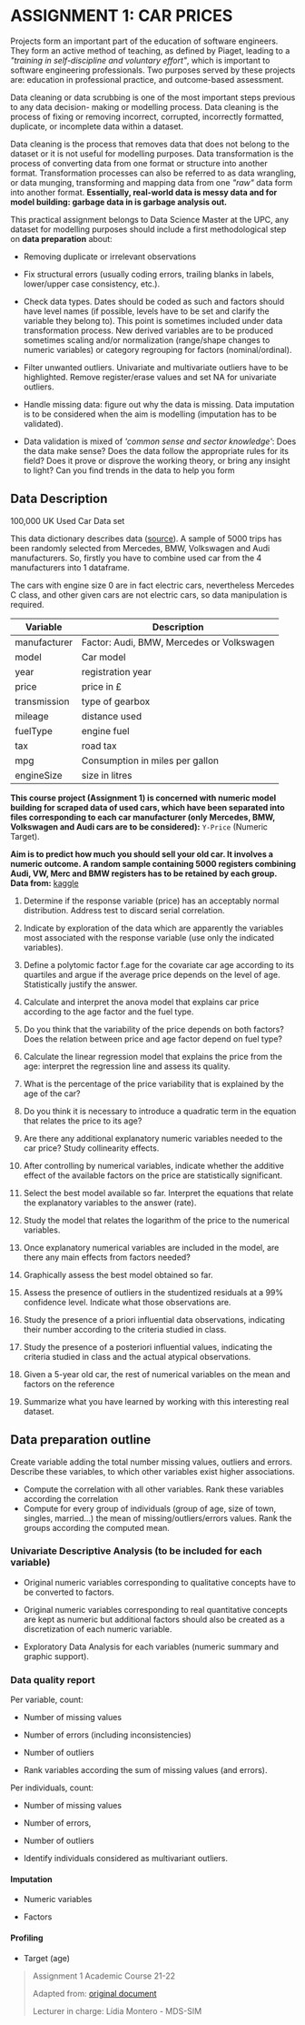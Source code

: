 # ASSIGNMENT 1: CAR PRICES 

Projects form an important part of the education of software engineers. They
form an active method of teaching, as defined by Piaget, leading to a *"training
in self-discipline and voluntary effort"*, which is important to software
engineering professionals. Two purposes served by these projects are: education
in professional practice, and outcome-based assessment.  

Data cleaning or data scrubbing is one of the most important steps previous to
any data decision- making or modelling process. Data cleaning is the process of
fixing or removing incorrect, corrupted, incorrectly formatted, duplicate, or
incomplete data within a dataset.  

Data cleaning is the process that removes data that does not belong to the
dataset or it is not useful for modelling purposes. Data transformation is the
process of converting data from one format or structure into another format.
Transformation processes can also be referred to as data wrangling, or data
munging, transforming and mapping data from one *"raw"* data form into another
format.  **Essentially, real-world data is messy data and for model building:
garbage data in is garbage analysis out.**

This practical assignment belongs to Data Science Master at the UPC, any dataset
for modelling purposes should include a first methodological step on **data
preparation** about: 

- Removing duplicate or irrelevant observations 

- Fix structural errors (usually coding errors, trailing blanks in labels,
  lower/upper case consistency, etc.). 

- Check data types. Dates should be coded as such and factors should have level
  names (if possible, levels have to be set and clarify the variable they belong
  to). This point is sometimes included under data transformation process. New
  derived variables are to be produced sometimes scaling and/or normalization
  (range/shape changes to numeric variables) or category regrouping for factors
  (nominal/ordinal). 

- Filter unwanted outliers. Univariate and multivariate outliers have to be
  highlighted. Remove register/erase values and set NA for univariate outliers. 

- Handle missing data: figure out why the data is missing. Data imputation is to
  be considered when the aim is modelling (imputation has to be validated). 

- Data validation is mixed of *'common sense and sector knowledge'*: Does the
  data make sense? Does the data follow the appropriate rules for its field?
  Does it prove or disprove the working theory, or bring any insight to light?
  Can you find trends in the data to help you form 

## Data Description

100,000 UK Used Car Data set 
    
This data dictionary describes data ([source][1]). A sample of 5000 trips has
been randomly selected from Mercedes, BMW, Volkswagen and Audi manufacturers.
So, firstly you have to combine used car from the 4 manufacturers into 1
dataframe. 

The cars with engine size 0 are in fact electric cars, nevertheless Mercedes C
class, and other given cars are not electric cars, so data manipulation is
required.

| Variable | Description |
| --- | --- |
| manufacturer | Factor: Audi, BMW, Mercedes or Volkswagen |
| model | Car model |
| year | registration year |
| price | price in £ |
| transmission | type of gearbox |
| mileage | distance used |
| fuelType | engine fuel |
| tax | road tax |
| mpg | Consumption in miles per gallon |
| engineSize | size in litres |

**This course project (Assignment 1) is concerned with numeric model building
for scraped data of used cars, which have been separated into files
corresponding to each car manufacturer (only Mercedes, BMW, Volkswagen and
Audi cars are to be considered):** `Y-Price` (Numeric Target).

**Aim is to predict how much you should sell your old car. It involves a numeric
outcome.  A random sample containing 5000 registers combining Audi, VW, Merc and
BMW  registers has to be retained by each group. Data from:** [kaggle][1]

1. Determine if the response variable (price) has an acceptably normal
   distribution. Address test to discard serial correlation. 

2. Indicate by exploration of the data which are apparently the variables most
   associated with the response variable (use only the indicated variables). 

3. Define a polytomic factor f.age for the covariate car age according to its
   quartiles and argue if the average price depends on the level of age.
   Statistically justify the answer. 

4. Calculate and interpret the anova model that explains car price according to
   the age factor and the fuel type. 

5. Do you think that the variability of the price depends on both factors? Does
   the relation between price and age factor depend on fuel type? 

6. Calculate the linear regression model that explains the price from the age:
   interpret the regression line and assess its quality.

7. What is the percentage of the price variability that is explained by the age
   of the car?

8. Do you think it is necessary to introduce a quadratic term in the equation
   that relates the price to its age? 

9. Are there any additional explanatory numeric variables needed to the car
   price? Study collinearity effects. 

10. After controlling by numerical variables, indicate whether the additive
    effect of the available factors on the price are statistically significant. 

11. Select the best model available so far. Interpret the equations that relate
    the explanatory variables to the answer (rate). 

12. Study the model that relates the logarithm of the price to the numerical
    variables. 

13. Once explanatory numerical variables are included in the model, are there
    any main effects from factors needed? 

14. Graphically assess the best model obtained so far. 

15. Assess the presence of outliers in the studentized residuals at a 99%
    confidence level. Indicate what those observations are. 

16. Study the presence of a priori influential data observations, indicating
    their number according to the criteria studied in class. 

17. Study the presence of a posteriori influential values, indicating the
    criteria studied in class and the actual atypical observations. 

18. Given a 5-year old car, the rest of numerical variables on the mean and
    factors on the reference

19. Summarize what you have learned by working with this interesting real
    dataset.

## Data preparation outline


Create variable adding the total number missing values, outliers and errors.
Describe these variables, to which other variables exist higher associations.   

- Compute the correlation with all other variables. Rank these variables
  according the correlation 
- Compute for every group of individuals (group of age, size of town, singles,
  married...) the mean of missing/outliers/errors values. Rank the groups
  according the computed mean.

### Univariate Descriptive Analysis (to be included for each variable)

- Original numeric variables corresponding to qualitative concepts have to be
  converted to factors. 

- Original numeric variables corresponding to real quantitative concepts are
  kept as numeric but additional factors should also be created as a
  discretization of each numeric variable. 

- Exploratory Data Analysis for each variables (numeric summary and graphic
  support).

### Data quality report

Per variable, count: 

- Number of missing values 

- Number of errors (including inconsistencies) 

- Number of outliers 

- Rank variables according the sum of missing values (and errors).

Per individuals, count: 

- Number of missing values 

- Number of errors, 

- Number of outliers 

- Identify individuals considered as multivariant outliers.

#### Imputation

- Numeric variables

- Factors

#### Profiling

- Target (age)

> Assignment 1 Academic Course 21-22
>
> Adapted from: [original document][2]
>
> Lecturer in charge: Lídia Montero - MDS-SIM

[1]: https://www.kaggle.com/adityadesai13/used-car-dataset-ford-and-mercedes
[2]: ./MDS-SIM-21-22-ASSIGN1_MLG.pdf
